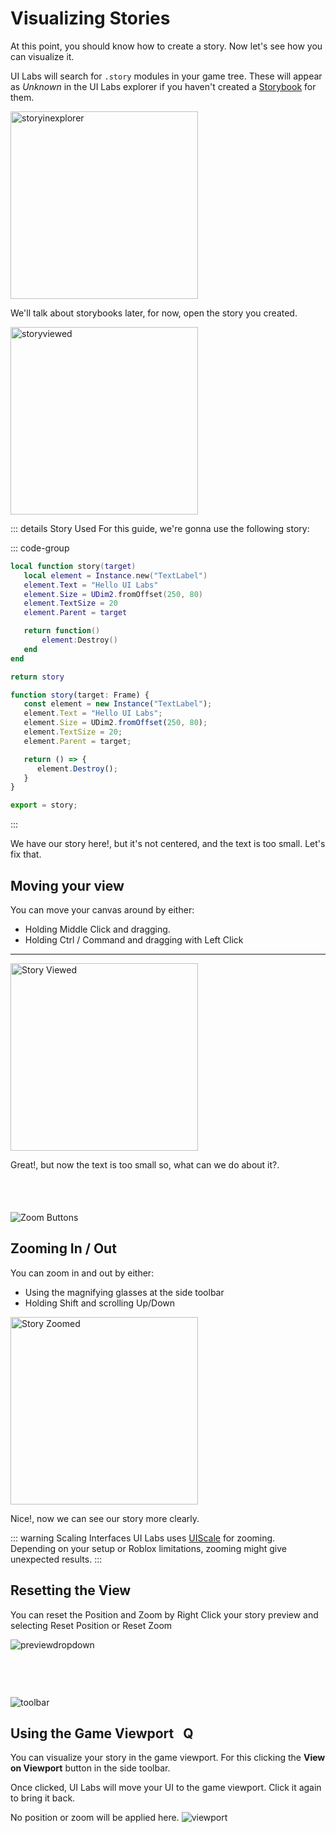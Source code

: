 # Visualizing Stories

At this point, you should know how to create a story. Now let's see how you can visualize it.


UI Labs will search for `.story` modules in your game tree. These will appear as *Unknown* in the UI Labs explorer if you haven't created a [Storybook](/docs/storybooks.md) for them.

<img class="image-label" src="/docs/plugin/visualize/storyinexplorer.png" alt="storyinexplorer" width="300"/>

We'll talk about storybooks later, for now, open the story you created.

<img class="image-label" src="/docs/plugin/visualize/storyviewed.png" alt="storyviewed" width="300"/>

::: details Story Used
For this guide, we're gonna use the following story:

::: code-group
```lua [Luau]
local function story(target)
   local element = Instance.new("TextLabel")
   element.Text = "Hello UI Labs"
   element.Size = UDim2.fromOffset(250, 80)
   element.TextSize = 20
   element.Parent = target

   return function()
	   element:Destroy()
   end
end

return story
```

```ts [Roblox-TS]
function story(target: Frame) {
   const element = new Instance("TextLabel");
   element.Text = "Hello UI Labs";
   element.Size = UDim2.fromOffset(250, 80); 
   element.TextSize = 20;
   element.Parent = target;

   return () => {
      element.Destroy();
   }
}

export = story;
```

:::

We have our story here!, but it's not centered, and the text is too small. Let's fix that.


## Moving your view

   You can move your canvas around by either: 
   
- Holding <span class="item-description">Middle Click</span> and dragging.<br/>
- Holding <span class="item-description">Ctrl / Command</span> and dragging with <span class="item-description">Left Click</span>


---

<img class="image-label" src="/docs/plugin/visualize/storymoved.png" alt="Story Viewed" width="300" />


Great!, but now the text is too small so, what can we do about it?.

<div class="image-tip-holder" style="padding-top: 53px;">
   <div style="position: relative;">
      <img class="image-label" src="/docs/plugin/toolbar.png" alt="Zoom Buttons">
      <div class="zoom-selector" />
   </div>
</div>

## Zooming In / Out
<div class="side-img-text">
You can zoom in and out by either: 

-  Using the magnifying glasses at the side toolbar
-  Holding <span class="item-description">Shift</span> and scrolling Up/Down

<img class="image-label" src="/docs/plugin/visualize/storyzoomed.png" alt="Story Zoomed" width="300"/>

</div>

Nice!, now we can see our story more clearly.

::: warning Scaling Interfaces
   UI Labs uses [UIScale](https://create.roblox.com/docs/reference/engine/classes/UIScale) for zooming.<br/>
   Depending on your setup or Roblox limitations, zooming might give unexpected results.
:::

## Resetting the View 

You can reset the Position and Zoom by <span class="item-description">Right Click</span> your story preview and selecting <span class="button-reference">Reset Position</span> or <span class="button-reference">Reset Zoom</span>

<div style="position: relative; display: inline-block;">
   <img class="image-label" src="/docs/plugin/previewdropdown.png" alt="previewdropdown">
   <div class="resetview-selector" />
</div>
 

<div class="image-tip-holder" style="padding-top: 75px;">
   <div style="position: relative;" >
      <img class="image-label" src="/docs/plugin/toolbar.png" alt="toolbar">
      <div class="viewport-selector" />
   </div>
</div>

## Using the Game Viewport &nbsp; <span class="item-description">Q</span>


<div class="side-img-text">
You can visualize your story in the game viewport. For this clicking the <b>View on Viewport</b> button in the side toolbar. 

Once clicked, UI Labs will move your UI to the game viewport. Click it again to bring it back.

<span class="tiphelp">No position or zoom will be applied here.</span>
<img class="image-label" src="/docs/plugin/visualize/inviewport.png" alt="viewport" />

</div>